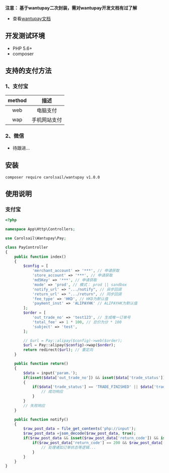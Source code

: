 **注意： 基于wantupay二次封装，需对wantupay开发文档有过了解**
- 查看[wantupay文档](https://github.com/carolsail/wantupay)

## 开发测试环境
- PHP 5.6+
- composer

## 支持的支付方法
### 1、支付宝

|  method   |   描述       |
| :-------: | :-------:   |
|  web      | 电脑支付     |
|  wap      | 手机网站支付 |

### 2、微信
- 待跟进...

## 安装
```shell
composer require carolsail/wantupay v1.0.0
```

## 使用说明

### 支付宝
```php
<?php

namespace App\Http\Controllers;

use Carolsail\Wantupay\Pay;

class PayController
{
    public function index()
    {
        $config = [
            'merchant_account' => '***', // 申请获取
            'store_account' => '***', // 申请获取
            'md5Key' => '***', // 申请获取
            'mode' => 'prod', // 模式： prod || sandbox
            'notify_url' => ".../notify", // 异步回调
            'return_url' => ".../return", // 同步回调
            'fee_type' => 'HKD', // HKD为默认值
            'payment_inst' => 'ALIPAYHK' // ALIPAYHK为默认值
        ];
        $order = [
            'out_trade_no' => 'test123', // 生成唯一订单号
            'total_fee' => 1 * 100, // 总价为分 * 100
            'subject' => 'test',
        ];

        // $url = Pay::alipay($config)->web($order);
        $url = Pay::alipay($config)->wap($order);
        return redirect($url); // 重定向
    }

    public function return()
    {
        $data = input('param.');
        if(isset($data['out_trade_no']) && isset($data['trade_status']))
        {
            if($data['trade_status'] == 'TRADE_FINISHED' || $data['trade_status'] == 'TRADE_SUCCESS') {
                // 成功响应
            }
        }
        // 失败响应
    }

    public function notify()
    {
        $raw_post_data = file_get_contents('php://input');
        $raw_post_data =json_decode($raw_post_data, true);
        if($raw_post_data && isset($raw_post_data['return_code']) && isset($raw_post_data['trade_status']) && !empty($raw_post_data['out_trade_no']) ){
            if($raw_post_data['return_code'] == 200 && $raw_post_data['trade_status'] == 'SUCCESS' ){
                // 处理诸如订单状态等逻辑...
            }
        }
    }
}
```
